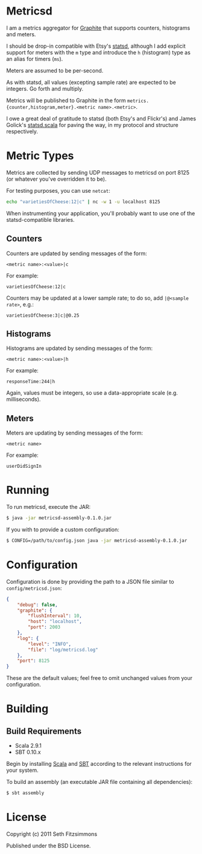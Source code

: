 Metricsd
========

I am a metrics aggregator for [Graphite](http://graphite.wikidot.com) that
supports counters, histograms and meters.

I should be drop-in compatible with Etsy's
[statsd](https://github.com/etsy/statsd), although I add explicit support for
meters with the `m` type and introduce the `h` (histogram) type as an alias for
timers (`ms`).

Meters are assumed to be per-second.

As with statsd, all values (excepting sample rate) are expected to be integers.
Go forth and multiply.

Metrics will be published to Graphite in the form
`metrics.{counter,histogram,meter}.<metric name>.<metric>`.

I owe a great deal of gratitude to statsd (both Etsy's and Flickr's) and James
Golick's [statsd.scala](https://github.com/jamesgolick/statsd.scala) for paving
the way, in my protocol and structure respectively.

Metric Types
============

Metrics are collected by sending UDP messages to metricsd on port 8125 (or
whatever you've overridden it to be).

For testing purposes, you can use `netcat`:

```bash
echo "varietiesOfCheese:12|c" | nc -w 1 -u localhost 8125
```

When instrumenting your application, you'll probably want to use one of the
statsd-compatible libraries.

Counters
--------

Counters are updated by sending messages of the form:

    <metric name>:<value>|c

For example:

    varietiesOfCheese:12|c

Counters may be updated at a lower sample rate; to do so, add `|@<sample
rate>`, e.g.:

    varietiesOfCheese:3|c|@0.25

Histograms
----------

Histograms are updated by sending messages of the form:

    <metric name>:<value>|h

For example:

    responseTime:244|h

Again, values must be integers, so use a data-appropriate scale (e.g.
milliseconds).

Meters
------

Meters are updating by sending messages of the form:

    <metric name>

For example:

    userDidSignIn

Running
=======

To run metricsd, execute the JAR:

```bash
$ java -jar metricsd-assembly-0.1.0.jar
```

If you with to provide a custom configuration:

```bash
$ CONFIG=/path/to/config.json java -jar metricsd-assembly-0.1.0.jar
```

Configuration
=============

Configuration is done by providing the path to a JSON file similar to
`config/metricsd.json`:

```json
{
    "debug": false,
    "graphite": {
        "flushInterval": 10,
        "host": "localhost",
        "port": 2003
    },
    "log": {
        "level": "INFO",
        "file": "log/metricsd.log"
    },
    "port": 8125
}
```

These are the default values; feel free to omit unchanged values from your
configuration.

Building
========

Build Requirements
------------------

* Scala 2.9.1
* SBT 0.10.x

Begin by installing [Scala](http://www.scala-lang.org/) and
[SBT](https://github.com/harrah/xsbt) according to the relevant instructions
for your system.

To build an assembly (an executable JAR file containing all dependencies):

```bash
$ sbt assembly
```

License
=======

Copyright (c) 2011 Seth Fitzsimmons

Published under the BSD License.
